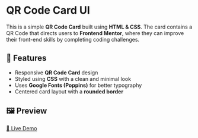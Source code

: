 # QR Code Card UI  

This is a simple **QR Code Card** built using **HTML & CSS**. The card contains a QR Code that directs users to **Frontend Mentor**, where they can improve their front-end skills by completing coding challenges.  

## 📌 Features  
- Responsive **QR Code Card** design  
- Styled using **CSS** with a clean and minimal look  
- Uses **Google Fonts (Poppins)** for better typography  
- Centered card layout with a **rounded border**  

## 🖼️ Preview  
[🔗 Live Demo](https://qrlinker.netlify.app/)  

